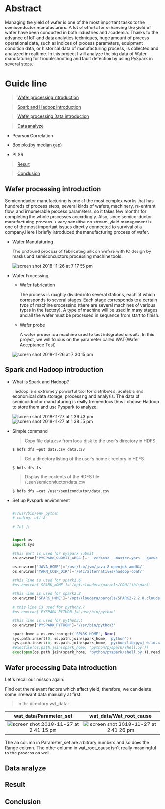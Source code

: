 # Abstract
Managing the yield of wafer is one of the most important tasks to the semiconductor manufacturers. A lot of efforts for enhancing the yield of wafer have been conducted in both industries and academia. Thanks to the advance of IoT and data analytics techniques, huge amount of process operational data, such as indices of process parameters, equipment condition data, or historical data of manufacturing process, is collected and analyzed in realtime. In this project I will analyze the big data of Wafer manufaturing for troubleshooting and fault detection by using PySpark in several steps.
# Guide line
> [Wafer processing introduction](#wafer-processing-introduction) 

> [Spark and Hadoop introduction](#spark-and-hadoop-introduction)

> [Wafer processing Data introduction](#wafer-processing-data-introduction) 

> [Data analyze](#data-analyze)

- Pearson Correlation
  
- Box plot(by median gap)
  
- PLSR

> [Result](#result)

> [Conclusion](#conclusion)

## Wafer processing introduction
Semiconductor manufacturing is one of the most complex works that has hundreds of process steps, several kinds of wafers, machinery, re-entrant flow, and innumerable process parameters, so it takes few months for completing the whole processes accordingly. Also, since semiconductor manufacturing process is very sensitive on stream, yield management is one of the most important issues directly connected to survival of a company.Here I briefly introduced the manufacturing process of wafer.

- Wafer Manufaturing
    
    The profound process of fabricating silicon wafers with IC design by masks and semiconductors processing machine tools.
    
    ![screen shot 2018-11-26 at 7 17 55 pm](https://user-images.githubusercontent.com/36265245/49011072-28738e80-f1b0-11e8-92b1-e4d77744a9ea.png)
    
- Wafer Processing
  - Wafer fabrication
  
      The process is roughly divided into several stations, each of which corresponds to several stages. Each stage corresponds to a certain type of machine processing (there are several machines of various types in the factory). A type of machine will be used in many stages and all the wafer must be processed in sequence from start to finish.
  - Wafer probe
  
      A wafer prober is a machine used to test integrated circuits. In this project, we will foucus on the parameter called WAT(Wafer Acceptance Test)
 
  ![screen shot 2018-11-26 at 7 30 15 pm](https://user-images.githubusercontent.com/36265245/49011603-d03d8c00-f1b1-11e8-917f-974b4f5daa9b.png)

## Spark and Hadoop introduction
- What is Spark and Hadoop?

  Hadoop is a extremely powerful tool for distributed, scalable and economical data storage, processing and analysis. The data of semiconductor manufaturing is really tremendous thus I choose Hadoop to store them and use Pyspark to analyze.
  
  ![screen shot 2018-11-27 at 1 36 43 pm](https://user-images.githubusercontent.com/36265245/49060681-8607e980-f249-11e8-9d95-c20c73de7c78.png)![screen shot 2018-11-27 at 1 38 55 pm](https://user-images.githubusercontent.com/36265245/49060756-d41ced00-f249-11e8-8a58-7e3a947ec583.png)

- Simple command

  > Copy file data.csv from local disk to the user’s directory in HDFS

  ```shell
  $ hdfs dfs –put data.csv data.csv
  ```
  > Get a directory listing of the user’s home directory in HDFS

  ```shell
  $ hdfs dfs ls
  ```
  > Display the contents of the HDFS file /user/semiconductor/data.csv

  ```shell
  $ hdfs dfs –cat /user/semiconductor/data.csv
  ```
- Set up Pyspark environment

  ```python

  #!/usr/bin/env python
  # coding: utf-8

  # In[ ]:


  import os
  import sys

  #this part is used for pyspark submit
  os.environ['PYSPARK_SUBMIT_ARGS']='--verbose --master=yarn --queue test pyspark-shell'

  os.environ['JAVA_HOME']='/usr/lib/jvm/java-8-openjdk-amd64/'
  os.environ['YARN_CONF_DIR']='/etc/alternatives/hadoop-conf/'

  #this line is used for spark1.6
  #os.environ['SPARK_HOME']='/opt/cloudera/parcels/CDH/lib/spark'

  #this line is used for spark2.2
  os.environ['SPARK_HOME']='/opt/cloudera/parcels/SPARK2-2.2.0.cloudera2-1.cdh5.12.0.p0.232957/lib/spark2'

  # this line is used for python2.7
  #os.environ['PYSPARK_PYTHON']='/usr/bin/python'

  #this line is used for python3.5
  os.environ['PYSPARK_PYTHON']='/usr/bin/python3'

  spark_home = os.environ.get('SPARK_HOME', None)
  sys.path.insert(0, os.path.join(spark_home, 'python'))
  sys.path.insert(0, os.path.join(spark_home, 'python/lib/py4j-0.10.4-src.zip'))  
  #execfile(os.path.join(spark_home, 'python/pyspark/shell.py'))
  exec(open(os.path.join(spark_home, 'python/pyspark/shell.py')).read())
  ```
## Wafer processing Data introduction 
Let's recall our misson again: 
 
Find out the relevant factors which affect yield; therefore, we can delete some irrelevant data manually at first.

> In the directory wat_data:

| <a>**wat_data/Parameter_set**</a> | <a>**wat_data/Wat_root_cause**</a> 
| :---: |:---:| 
|![screen shot 2018-11-27 at 2 41 15 pm](https://user-images.githubusercontent.com/36265245/49063500-8f498400-f252-11e8-9201-8a957bea8896.png)    | ![screen shot 2018-11-27 at 2 41 26 pm](https://user-images.githubusercontent.com/36265245/49063501-907ab100-f252-11e8-9e6a-c0e591eaa604.png)

  The aa column in Parameter_set are arbitrary numbers and so does the Range column. The other column in wat_root_cause isn't really meaningful to the process as well. 



## Data analyze
## Result
## Conclusion
